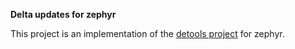 **Delta updates for zephyr**

This project is an implementation of the [detools project](https://github.com/eerimoq/detools) for zephyr.